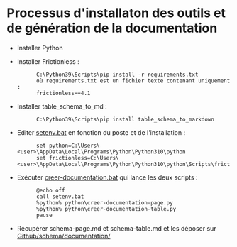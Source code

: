 # Processus d'installaton des outils et de génération de la documentation

- Installer Python
- Installer Frictionless :

            C:\Python39\Scripts\pip install -r requirements.txt
            où requirements.txt est un fichier texte contenant uniquement :
            frictionless==4.1

- Installer table_schema_to_md :

            C:\Python39\Scripts\pip install table_schema_to_markdown

- Editer [setenv.bat](https://github.com/cnigfr/Friches/blob/main/schema/scripts/setenv.bat) en fonction du poste et de l'installation :

            set python=C:\Users\<user>\AppData\Local\Programs\Python\Python310\python
            set frictionless=C:\Users\<user>\AppData\Local\Programs\Python\Python310\python\Scripts\frictionless

- Exécuter [creer-documentation.bat](https://github.com/cnigfr/Friches/blob/main/schema/scripts/creer-documentation.bat) qui lance les deux scripts :

            @echo off
            call setenv.bat
            %python% python\creer-documentation-page.py
            %python% python\creer-documentation-table.py
            pause

- Récupérer schema-page.md et schema-table.md et les déposer sur [Github/schema/documentation/](https://github.com/cnigfr/Friches/tree/main/schema/documentation)
